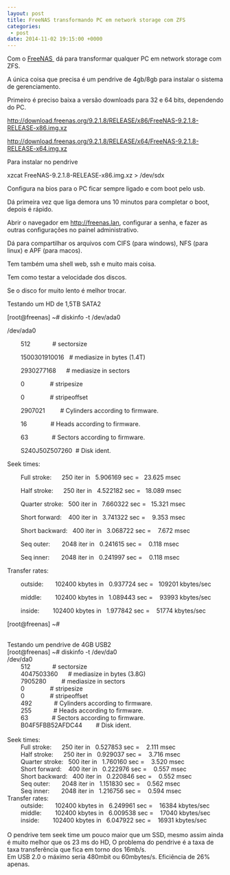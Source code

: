 ```yaml
---
layout: post
title: FreeNAS transformando PC em network storage com ZFS
categories:
 - post
date: 2014-11-02 19:15:00 +0000
---
```


Com o <a href="http://www.freenas.org/" target="_blank">FreeNAS </a>&nbsp;dá para transformar qualquer PC em&nbsp;network storage com ZFS.  

  

<a name="more"></a>  

A única coisa que precisa é um pendrive de 4gb/8gb para instalar o sistema de gerenciamento.  

Primeiro é preciso baixa a versão downloads para 32 e 64 bits, dependendo do PC.  

<http://download.freenas.org/9.2.1.8/RELEASE/x86/FreeNAS-9.2.1.8-RELEASE-x86.img.xz>  

<http://download.freenas.org/9.2.1.8/RELEASE/x64/FreeNAS-9.2.1.8-RELEASE-x64.img.xz>  

Para instalar no pendrive  

xzcat FreeNAS-9.2.1.8-RELEASE-x86.img.xz &gt; /dev/sdx  

Configura na bios para o PC ficar sempre ligado e com boot pelo usb.  

Dá primeira vez que liga demora uns 10 minutos para completar o boot, depois é rápido.  

Abrir o navegador em http://freenas.lan, configurar a senha, e fazer as outras configurações no painel administrativo.  

  

Dá para compartilhar os arquivos com CIFS (para windows), NFS (para linux) e APF (para macos).  

Tem também uma shell web, ssh e muito mais coisa.  

  

Tem como testar a velocidade dos discos.  

Se o disco for muito lento é melhor trocar.  

  

Testando um HD de 1,5TB SATA2  

[root@freenas] ~# diskinfo -t /dev/ada0  

/dev/ada0  

&nbsp; &nbsp; &nbsp; &nbsp; 512 &nbsp; &nbsp; &nbsp; &nbsp; &nbsp; &nbsp; # sectorsize  

&nbsp; &nbsp; &nbsp; &nbsp; 1500301910016 &nbsp; # mediasize in bytes (1.4T)  

&nbsp; &nbsp; &nbsp; &nbsp; 2930277168 &nbsp; &nbsp; &nbsp;# mediasize in sectors  

&nbsp; &nbsp; &nbsp; &nbsp; 0 &nbsp; &nbsp; &nbsp; &nbsp; &nbsp; &nbsp; &nbsp; # stripesize  

&nbsp; &nbsp; &nbsp; &nbsp; 0 &nbsp; &nbsp; &nbsp; &nbsp; &nbsp; &nbsp; &nbsp; # stripeoffset  

&nbsp; &nbsp; &nbsp; &nbsp; 2907021 &nbsp; &nbsp; &nbsp; &nbsp; # Cylinders according to firmware.  

&nbsp; &nbsp; &nbsp; &nbsp; 16 &nbsp; &nbsp; &nbsp; &nbsp; &nbsp; &nbsp; &nbsp;# Heads according to firmware.  

&nbsp; &nbsp; &nbsp; &nbsp; 63 &nbsp; &nbsp; &nbsp; &nbsp; &nbsp; &nbsp; &nbsp;# Sectors according to firmware.  

&nbsp; &nbsp; &nbsp; &nbsp; S240J50Z507260 &nbsp;# Disk ident.  

  

Seek times:  

&nbsp; &nbsp; &nbsp; &nbsp; Full stroke: &nbsp; &nbsp; &nbsp;250 iter in &nbsp; 5.906169 sec = &nbsp; 23.625 msec  

&nbsp; &nbsp; &nbsp; &nbsp; Half stroke: &nbsp; &nbsp; &nbsp;250 iter in &nbsp; 4.522182 sec = &nbsp; 18.089 msec  

&nbsp; &nbsp; &nbsp; &nbsp; Quarter stroke: &nbsp; 500 iter in &nbsp; 7.660322 sec = &nbsp; 15.321 msec  

&nbsp; &nbsp; &nbsp; &nbsp; Short forward: &nbsp; &nbsp;400 iter in &nbsp; 3.741322 sec = &nbsp; &nbsp;9.353 msec  

&nbsp; &nbsp; &nbsp; &nbsp; Short backward: &nbsp; 400 iter in &nbsp; 3.068722 sec = &nbsp; &nbsp;7.672 msec  

&nbsp; &nbsp; &nbsp; &nbsp; Seq outer: &nbsp; &nbsp; &nbsp; 2048 iter in &nbsp; 0.241615 sec = &nbsp; &nbsp;0.118 msec  

&nbsp; &nbsp; &nbsp; &nbsp; Seq inner: &nbsp; &nbsp; &nbsp; 2048 iter in &nbsp; 0.241997 sec = &nbsp; &nbsp;0.118 msec  

Transfer rates:  

&nbsp; &nbsp; &nbsp; &nbsp; outside: &nbsp; &nbsp; &nbsp; 102400 kbytes in &nbsp; 0.937724 sec = &nbsp; 109201 kbytes/sec  

&nbsp; &nbsp; &nbsp; &nbsp; middle: &nbsp; &nbsp; &nbsp; &nbsp;102400 kbytes in &nbsp; 1.089443 sec = &nbsp; &nbsp;93993 kbytes/sec  

&nbsp; &nbsp; &nbsp; &nbsp; inside: &nbsp; &nbsp; &nbsp; &nbsp;102400 kbytes in &nbsp; 1.977842 sec = &nbsp; &nbsp;51774 kbytes/sec  

  

[root@freenas] ~#  

<div>
<br/>
Testando um pendrive de 4GB USB2<br/>
[root@freenas] ~# diskinfo -t /dev/da0<br/>
/dev/da0<br/>
&nbsp; &nbsp; &nbsp; &nbsp; 512 &nbsp; &nbsp; &nbsp; &nbsp; &nbsp; &nbsp; # sectorsize<br/>
&nbsp; &nbsp; &nbsp; &nbsp; 4047503360 &nbsp; &nbsp; &nbsp;# mediasize in bytes (3.8G)<br/>
&nbsp; &nbsp; &nbsp; &nbsp; 7905280 &nbsp; &nbsp; &nbsp; &nbsp; # mediasize in sectors<br/>
&nbsp; &nbsp; &nbsp; &nbsp; 0 &nbsp; &nbsp; &nbsp; &nbsp; &nbsp; &nbsp; &nbsp; # stripesize<br/>
&nbsp; &nbsp; &nbsp; &nbsp; 0 &nbsp; &nbsp; &nbsp; &nbsp; &nbsp; &nbsp; &nbsp; # stripeoffset<br/>
&nbsp; &nbsp; &nbsp; &nbsp; 492 &nbsp; &nbsp; &nbsp; &nbsp; &nbsp; &nbsp; # Cylinders according to firmware.<br/>
&nbsp; &nbsp; &nbsp; &nbsp; 255 &nbsp; &nbsp; &nbsp; &nbsp; &nbsp; &nbsp; # Heads according to firmware.<br/>
&nbsp; &nbsp; &nbsp; &nbsp; 63 &nbsp; &nbsp; &nbsp; &nbsp; &nbsp; &nbsp; &nbsp;# Sectors according to firmware.<br/>
&nbsp; &nbsp; &nbsp; &nbsp; B04F5FBB52AFDC44 &nbsp; &nbsp; &nbsp; &nbsp;# Disk ident.<br/>
<br/>
Seek times:<br/>
&nbsp; &nbsp; &nbsp; &nbsp; Full stroke: &nbsp; &nbsp; &nbsp;250 iter in &nbsp; 0.527853 sec = &nbsp; &nbsp;2.111 msec<br/>
&nbsp; &nbsp; &nbsp; &nbsp; Half stroke: &nbsp; &nbsp; &nbsp;250 iter in &nbsp; 0.929037 sec = &nbsp; &nbsp;3.716 msec<br/>
&nbsp; &nbsp; &nbsp; &nbsp; Quarter stroke: &nbsp; 500 iter in &nbsp; 1.760160 sec = &nbsp; &nbsp;3.520 msec<br/>
&nbsp; &nbsp; &nbsp; &nbsp; Short forward: &nbsp; &nbsp;400 iter in &nbsp; 0.222976 sec = &nbsp; &nbsp;0.557 msec<br/>
&nbsp; &nbsp; &nbsp; &nbsp; Short backward: &nbsp; 400 iter in &nbsp; 0.220846 sec = &nbsp; &nbsp;0.552 msec<br/>
&nbsp; &nbsp; &nbsp; &nbsp; Seq outer: &nbsp; &nbsp; &nbsp; 2048 iter in &nbsp; 1.151830 sec = &nbsp; &nbsp;0.562 msec<br/>
&nbsp; &nbsp; &nbsp; &nbsp; Seq inner: &nbsp; &nbsp; &nbsp; 2048 iter in &nbsp; 1.216756 sec = &nbsp; &nbsp;0.594 msec<br/>
Transfer rates:<br/>
&nbsp; &nbsp; &nbsp; &nbsp; outside: &nbsp; &nbsp; &nbsp; 102400 kbytes in &nbsp; 6.249961 sec = &nbsp; &nbsp;16384 kbytes/sec<br/>
&nbsp; &nbsp; &nbsp; &nbsp; middle: &nbsp; &nbsp; &nbsp; &nbsp;102400 kbytes in &nbsp; 6.009538 sec = &nbsp; &nbsp;17040 kbytes/sec<br/>
&nbsp; &nbsp; &nbsp; &nbsp; inside: &nbsp; &nbsp; &nbsp; &nbsp;102400 kbytes in &nbsp; 6.047922 sec = &nbsp; &nbsp;16931 kbytes/sec<br/>
<br/>
O pendrive tem seek time um pouco maior que um SSD, mesmo assim ainda é muito melhor que os 23 ms do HD, O problema do pendrive é a taxa de taxa transferência que fica em torno dos 16mb/s.<br/>
Em USB 2.0 o máximo seria 480mbit ou 60mbytes/s. Eficiência de 26% apenas.<br/>
<br/>
<br/>
<br/>
<br/>
<br/>
<br/>
<br/></div>